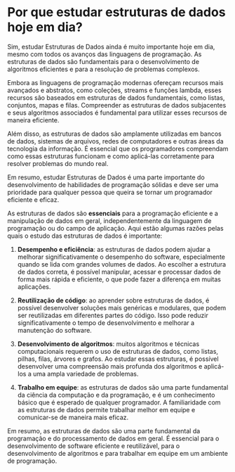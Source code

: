 # Por que estudar estruturas de dados hoje em dia?

Sim, estudar Estruturas de Dados ainda é muito importante hoje em dia, mesmo com todos os avanços das linguagens de programação. As estruturas de dados são fundamentais para o desenvolvimento de algoritmos eficientes e para a resolução de problemas complexos.

Embora as linguagens de programação modernas ofereçam recursos mais avançados e abstratos, como coleções, streams e funções lambda, esses recursos são baseados em estruturas de dados fundamentais, como listas, conjuntos, mapas e filas. Compreender as estruturas de dados subjacentes e seus algoritmos associados é fundamental para utilizar esses recursos de maneira eficiente.

Além disso, as estruturas de dados são amplamente utilizadas em bancos de dados, sistemas de arquivos, redes de computadores e outras áreas da tecnologia da informação. É essencial que os programadores compreendam como essas estruturas funcionam e como aplicá-las corretamente para resolver problemas do mundo real.

Em resumo, estudar Estruturas de Dados é uma parte importante do desenvolvimento de habilidades de programação sólidas e deve ser uma prioridade para qualquer pessoa que queira se tornar um programador eficiente e eficaz.

As estruturas de dados são **essenciais** para a programação eficiente e a manipulação de dados em geral, independentemente da linguagem de programação ou do campo de aplicação. Aqui estão algumas razões pelas quais o estudo das estruturas de dados é importante:

1. **Desempenho e eficiência**: as estruturas de dados podem ajudar a melhorar significativamente o desempenho do software, especialmente quando se lida com grandes volumes de dados. Ao escolher a estrutura de dados correta, é possível manipular, acessar e processar dados de forma mais rápida e eficiente, o que pode fazer a diferença em muitas aplicações.

2. **Reutilização de código**: ao aprender sobre estruturas de dados, é possível desenvolver soluções mais genéricas e modulares, que podem ser reutilizadas em diferentes partes do código. Isso pode reduzir significativamente o tempo de desenvolvimento e melhorar a manutenção do software.

3. **Desenvolvimento de algoritmos**: muitos algoritmos e técnicas computacionais requerem o uso de estruturas de dados, como listas, pilhas, filas, árvores e grafos. Ao estudar essas estruturas, é possível desenvolver uma compreensão mais profunda dos algoritmos e aplicá-los a uma ampla variedade de problemas.

4. **Trabalho em equipe**: as estruturas de dados são uma parte fundamental da ciência da computação e da programação, e é um conhecimento básico que é esperado de qualquer programador. A familiaridade com as estruturas de dados permite trabalhar melhor em equipe e comunicar-se de maneira mais eficaz.

Em resumo, as estruturas de dados são uma parte fundamental da programação e do processamento de dados em geral. É essencial para o desenvolvimento de software eficiente e reutilizável, para o desenvolvimento de algoritmos e para trabalhar em equipe em um ambiente de programação.
